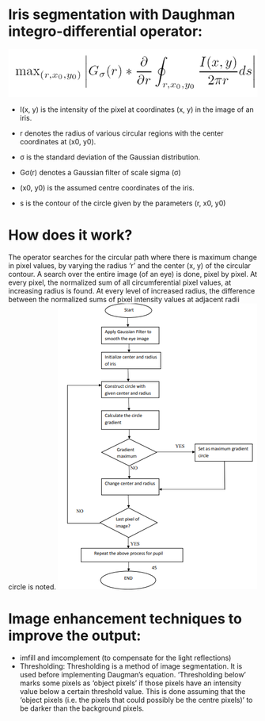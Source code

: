 # Iris segmentation with Daughman integro-differential operator:

![](DaughmanOperation.jpg)

* I(x, y) is the intensity of the pixel at coordinates (x, y) in the image of an iris.
* r denotes the radius of various circular regions with the center coordinates at (x0, y0).

* σ is the standard deviation of the Gaussian distribution.
* Gσ(r) denotes a Gaussian filter of scale sigma (σ)
* (x0, y0) is the assumed centre coordinates of the iris.
* s is the contour of the circle given by the parameters (r, x0, y0)

# How does it work?
The operator searches for the circular path where there is maximum change in pixel values, by
varying the radius ‘r’ and the center (x, y) of the circular contour. 
A search over the entire image (of an eye) is done, pixel by pixel. At every pixel, the normalized
sum of all circumferential pixel values, at increasing radius is found. At every level of increased
radius, the difference between the normalized sums of pixel intensity values at adjacent radii circle
is noted. 
![](flowchart.png)

# Image enhancement techniques to improve the output:
* imfill and imcomplement (to compensate for the light reflections)
* Thresholding: Thresholding is a method of image segmentation. It is used
before implementing Daugman’s equation. ‘Thresholding below’ marks some pixels as ‘object
pixels’ if those pixels have an intensity value below a certain threshold value. This is done
assuming that the ‘object pixels (i.e. the pixels that could possibly be the centre pixels)’ to be darker
than the background pixels.

